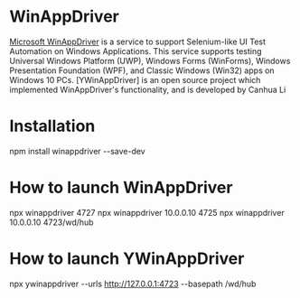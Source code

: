 # WinAppDriver

[Microsoft WinAppDriver](https://github.com/Microsoft/WinAppDriver) is a service to support Selenium-like UI Test Automation on Windows Applications. This service supports testing Universal Windows Platform (UWP), Windows Forms (WinForms), Windows Presentation Foundation (WPF), and Classic Windows (Win32) apps on Windows 10 PCs.
[YWinAppDriver] is an open source project which implemented WinAppDriver's functionality, and is developed by Canhua Li

# Installation
npm install winappdriver --save-dev

# How to launch WinAppDriver
npx winappdriver 4727
npx winappdriver 10.0.0.10 4725
npx winappdriver 10.0.0.10 4723/wd/hub

# How to launch YWinAppDriver
npx ywinappdriver --urls http://127.0.0.1:4723 --basepath /wd/hub